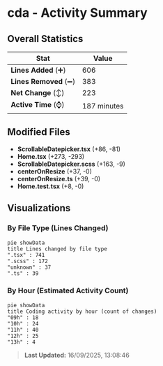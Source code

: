 # cda - Activity Summary 

## Overall Statistics

| Stat                   | Value                                                             |
| ---------------------- | ----------------------------------------------------------------- |
| **Lines Added** (➕)   | 606                                          |
| **Lines Removed** (➖) | 383                                        |
| **Net Change** (↕)    | 223                |
| **Active Time** (⌚)   | 187 minutes |


## Modified Files
- **ScrollableDatepicker.tsx** (+86, -81)
- **Home.tsx** (+273, -293)
- **ScrollableDatepicker.scss** (+163, -9)
- **centerOnResize** (+37, -0)
- **centerOnResize.ts** (+39, -0)
- **Home.test.tsx** (+8, -0)

## Visualizations

### By File Type (Lines Changed)

```mermaid
pie showData
title Lines changed by file type
".tsx" : 741
".scss" : 172
"unknown" : 37
".ts" : 39
```

### By Hour (Estimated Activity Count)

```mermaid
pie showData
title Coding activity by hour (count of changes)
"09h" : 18
"10h" : 24
"11h" : 40
"12h" : 25
"13h" : 4
```


> **Last Updated:** 16/09/2025, 13:08:46